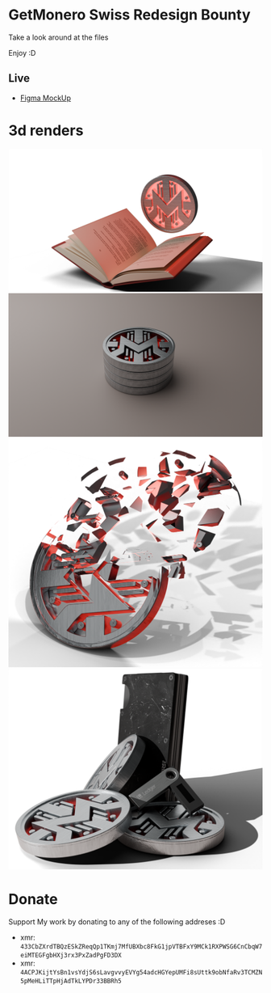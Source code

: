 # GetMonero Swiss Redesign Bounty
Take a look around at the files

Enjoy :D 

## Live
- [Figma MockUp](https://www.figma.com/proto/qy0UNWMkLP58N5H6o30qDI/MoneroSwiss?node-id=116-39&t=mx9qeDLy9N9lZgz8-1&scaling=scale-down-width&content-scaling=fixed)

# 3d renders
![moneropedia](moneswiss_wekipedia.png)
![3d](monero_swiss1.png)
![building](moneswiss_building.png)
![wallets](moneswiss_wallet.png)

# Donate
Support My work by donating to any of the following addreses :D

- xmr: `433CbZXrdTBQzESkZReqQp1TKmj7MfUBXbc8FkG1jpVTBFxY9MCk1RXPWSG6CnCbqW7eiMTEGFgbHXj3rx3PxZadPgFD3DX`
- xmr: `4ACPJKijtYsBn1vsYdjS6sLavgvvyEVYg54adcHGYepUMFi8sUttk9obNfaRv3TCMZN5pMeHLiTTpHjAdTkLYPDr33BBRh5`
